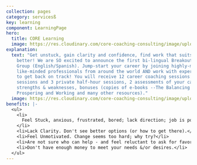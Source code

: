 ```yaml
---
collection: pages
category: servicesß
key: learning
component: LearningPage
hero:
  title: CORE Learning
  image: https://res.cloudinary.com/core-coaching-consulting/image/upload/v1596493058/pexels-pixabay-161154_uftaqi.jpg
explanation:
  text: "Get unstuck, gain clarity and confidence, find work that suits you
    better! We are SO excited to announce the first bi-lingual Breakout! Career
    Group (English/Spanish). Jump-start your career by joining highly-motivated,
    like-minded professionals from around the world AND work with expert coaches
    to get back on track! You will receive 12 career coaching sessions: 9 group
    sessions and 3 private half-hour sessions, 2 assessments of your career
    strengths & weaknesses, bonuses (copies of e-books --The Balancing Act,
    Prospering and Working and many other resources)."
  image: https://res.cloudinary.com/core-coaching-consulting/image/upload/v1600804117/abdelkader-ft-CcZzQcYGYC4-unsplash_jvaahu.jpg
benefits: |-
  <ul>
    <li>
      Feel Stuck, anxious, frustrated, bored; lack direction; job is poor fit.
    </li>
    <li>Lack Clarity. Don't see better options (or how to get there).</li>
    <li>Feel Unmotivated. Change seems too hard; why try?</li>
    <li>Are not sure who can help - and feel reluctant to ask for favors.</li>
    <li>Don't have enough money to meet your needs &/or desires.</li>
  </ul>
---
```

